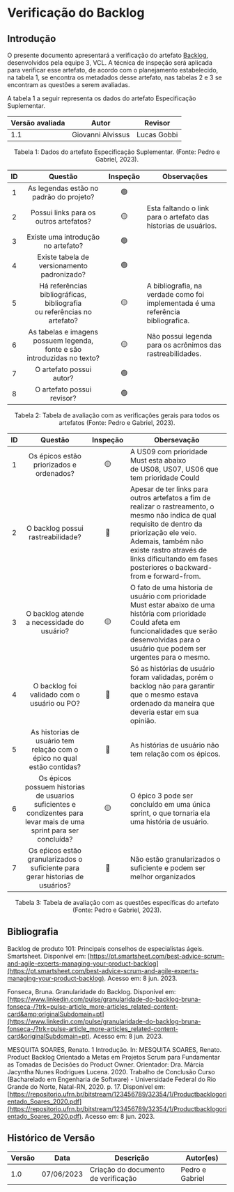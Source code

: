 # Verificação do Backlog

## Introdução

O presente documento apresentará a verificação do artefato [Backlog](https://requisitos-de-software.github.io/2023.1-VLC/#/modelagem/agil/backlog), desenvolvidos pela equipe 3, VCL. A técnica de inspeção será aplicada para verificar esse artefato, de acordo com o planejamento estabelecido, na tabela 1, se encontra os metadados desse artefato, nas tabelas 2 e 3 se encontram as questões a serem avaliadas.

A tabela 1 a seguir representa os dados do artefato Especificação Suplementar.

| Versão avaliada | Autor             | Revisor     |
| ---------------- | ----------------- | ----------- |
| 1.1              | Giovanni Alvissus | Lucas Gobbi |

<div style="text-align: center">
<p> Tabela 1: Dados do artefato Especificação Suplementar. (Fonte: Pedro e Gabriel, 2023). </p>
</div>

| ID |                                   Questão                                   | Inspeção | Observações                                                                      |
| :-: | :---------------------------------------------------------------------------: | :--------: | ---------------------------------------------------------------------------------- |
| 1 |                   As legendas estão no padrão do projeto?                   |     🟢     |                                                                                    |
| 2 |                    Possui links para os outros artefatos?                    |     🟡     | Esta faltando o link para o artefato das historias de usuários.                   |
| 3 |                     Existe uma introdução no artefato?                     |     🟢     |                                                                                    |
| 4 |                  Existe tabela de versionamento padronizado?                  |     🟢     |                                                                                    |
| 5 | Há referências bibliográficas, bibliografia ou referências no artefato? |     🟡     | A bibliografia, na verdade como foi implementada é uma referência bibliografica. |
| 6 |   As tabelas e imagens possuem legenda, fonte e são introduzidas no texto?   |     🟡     | Não possui legenda para os acrônimos das rastreabilidades.                       |
| 7 |                           O artefato possui autor?                           |     🟢     |                                                                                    |
| 8 |                          O artefato possui revisor?                          |     🟢     |                                                                                    |

<div style="text-align: center">
<p> Tabela 2: Tabela de avaliação com as verificações gerais para todos os artefatos (Fonte: Pedro e Gabriel, 2023). </p>
</div>

| ID |                                                       Questão                                                       | Inspeção | Obersevação                                                                                                                                                                                                                                                                  |
| :-: | :-------------------------------------------------------------------------------------------------------------------: | :--------: | ------------------------------------------------------------------------------------------------------------------------------------------------------------------------------------------------------------------------------------------------------------------------------ |
| 1 |                                      Os épicos estão priorizados e ordenados?                                      |     🟡     | A US09 com prioridade Must esta abaixo de US08, US07, US06 que tem prioridade Could                                                                                                                                                                                         |
| 2 |                                           O backlog possui rastreabilidade?                                           |     🔴     | Apesar de ter links para outros artefatos a fim de realizar o rastreamento, o mesmo não indica de qual requisito de dentro da priorização ele veio. Ademais, também não existe rastro através de links dificultando em fases posteriores o backward-from e forward-from. |
| 3 |                                      O backlog atende a necessidade do usuário?                                      |     🟡     | O fato de uma historia de usuário com prioridade Must estar abaixo de uma história com prioridade Could afeta em funcionalidades que serão desenvolvidas para o usuário que podem ser urgentes para o mesmo.                                                               |
| 4 |                                     O backlog foi validado com o usuário ou PO?                                     |     🔴     | Só as histórias de usuário foram validadas, porém o backlog não para garantir que o mesmo estava ordenado da maneira que deveria estar em sua opinião.                                                                                                                   |
| 5 |                     As historias de usuário tem relação com o épico no qual estão contidas?                     |     🔴     | As histórias de usuário não tem relação com os épicos.                                                                                                                                                                                                                   |
| 6 | Os épicos possuem historias de usuarios suficientes e condizentes para levar mais de uma sprint para ser concluída? |     🟡     | O épico 3 pode ser concluído em uma única sprint, o que tornaria ela uma história de usuário.                                                                                                                                                                             |
| 7 |                   Os eṕicos estão granularizados o suficiente para gerar historias de usuários?                   |     🔴     | Não estão granularizados o suficiente e podem ser melhor organizados                                                                                                                                                                                                         |

<div style="text-align: center">
<p> Tabela 3: Tabela de avaliação com as questões específicas do artefato (Fonte: Pedro e Gabriel, 2023). </p>
</div>

## Bibliografia

Backlog de produto 101: Principais conselhos de especialistas ágeis. Smartsheet. Disponível em: [https://pt.smartsheet.com/best-advice-scrum-and-agile-experts-managing-your-product-backlog](https://pt.smartsheet.com/best-advice-scrum-and-agile-experts-managing-your-product-backlog). Acesso em: 8 jun. 2023.

Fonseca, Bruna. Granularidade do Backlog. Disponível em: [https://www.linkedin.com/pulse/granularidade-do-backlog-bruna-fonseca-/?trk=pulse-article_more-articles_related-content-card&amp;originalSubdomain=pt](https://www.linkedin.com/pulse/granularidade-do-backlog-bruna-fonseca-/?trk=pulse-article_more-articles_related-content-card&originalSubdomain=pt). Acesso em: 8 jun. 2023.

MESQUITA SOARES, Renato. 1 Introdução. In: MESQUITA SOARES, Renato. Product Backlog Orientado a Metas em Projetos Scrum para Fundamentar as Tomadas de Decisões do Product Owner. Orientador: Dra. Márcia Jacyntha Nunes Rodrigues Lucena. 2020. Trabalho de Conclusão Curso (Bacharelado em Engenharia de Software) - Universidade Federal do Rio Grande do Norte, Natal-RN, 2020. p. 17. Disponível em: [https://repositorio.ufrn.br/bitstream/123456789/32354/1/Productbacklogorientado_Soares_2020.pdf](https://repositorio.ufrn.br/bitstream/123456789/32354/1/Productbacklogorientado_Soares_2020.pdf). Acesso em: 8 jun. 2023.

## Histórico de Versão

| Versão | Data       | Descrição                             | Autor(es)       |
| ------- | ---------- | --------------------------------------- | --------------- |
| 1.0     | 07/06/2023 | Criação do documento de verificação | Pedro e Gabriel |

‌
